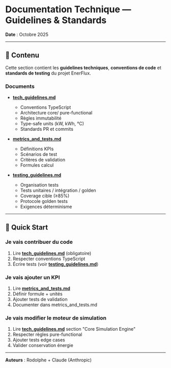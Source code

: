 # Documentation Technique — Guidelines & Standards

**Date** : Octobre 2025

---

## 📖 Contenu

Cette section contient les **guidelines techniques**, **conventions de code** et **standards de testing** du projet EnerFlux.

### Documents

- **[tech_guidelines.md](tech_guidelines.md)**
  - Conventions TypeScript
  - Architecture core/ pure-functional
  - Règles immutabilité
  - Type-safe units (kW, kWh, °C)
  - Standards PR et commits

- **[metrics_and_tests.md](metrics_and_tests.md)**
  - Définitions KPIs
  - Scénarios de test
  - Critères de validation
  - Formules calcul

- **[testing_guidelines.md](testing_guidelines.md)**
  - Organisation tests
  - Tests unitaires / intégration / golden
  - Coverage cible (≥85%)
  - Protocole golden tests
  - Exigences déterminisme

---

## 🚀 Quick Start

### Je vais contribuer du code
1. Lire **[tech_guidelines.md](tech_guidelines.md)** (obligatoire)
2. Respecter conventions TypeScript
3. Écrire tests (voir **[testing_guidelines.md](testing_guidelines.md)**)

### Je vais ajouter un KPI
1. Lire **[metrics_and_tests.md](metrics_and_tests.md)**
2. Définir formule + unités
3. Ajouter tests de validation
4. Documenter dans metrics_and_tests.md

### Je vais modifier le moteur de simulation
1. Lire **[tech_guidelines.md](tech_guidelines.md)** section "Core Simulation Engine"
2. Respecter règles pure-functional
3. Ajouter tests edge cases
4. Valider conservation énergie

---

**Auteurs** : Rodolphe + Claude (Anthropic)
